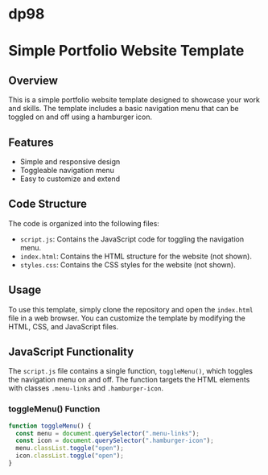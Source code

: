 # dp98
Simple Portfolio Website Template
=====================================

## Overview

This is a simple portfolio website template designed to showcase your work and skills. The template includes a basic navigation menu that can be toggled on and off using a hamburger icon.

## Features

* Simple and responsive design
* Toggleable navigation menu
* Easy to customize and extend

## Code Structure

The code is organized into the following files:

* `script.js`: Contains the JavaScript code for toggling the navigation menu.
* `index.html`: Contains the HTML structure for the website (not shown).
* `styles.css`: Contains the CSS styles for the website (not shown).

## Usage

To use this template, simply clone the repository and open the `index.html` file in a web browser. You can customize the template by modifying the HTML, CSS, and JavaScript files.

## JavaScript Functionality

The `script.js` file contains a single function, `toggleMenu()`, which toggles the navigation menu on and off. The function targets the HTML elements with classes `.menu-links` and `.hamburger-icon`.

### toggleMenu() Function

```javascript
function toggleMenu() {
  const menu = document.querySelector(".menu-links");
  const icon = document.querySelector(".hamburger-icon");
  menu.classList.toggle("open");
  icon.classList.toggle("open");
}
